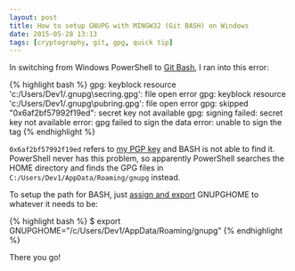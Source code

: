 ```yaml
---
layout: post
title: How to setup GNUPG with MINGW32 (Git BASH) on Windows
date: 2015-05-28 13:13
tags: [cryptography, git, gpg, quick tip]
---
```


In switching from Windows PowerShell to
[Git Bash](https://git-for-windows.github.io/), I ran into this error:

{% highlight bash %}
gpg: keyblock resource 'c:/Users/Dev1/.gnupg\secring.gpg': file open error
gpg: keyblock resource 'c:/Users/Dev1/.gnupg\pubring.gpg': file open error
gpg: skipped "0x6af2bf57992f19ed": secret key not available
gpg: signing failed: secret key not available
error: gpg failed to sign the data
error: unable to sign the tag
{% endhighlight %}

`0x6af2bf57992f19ed` refers to
[my PGP key](https://pgp.mit.edu/pks/lookup?op=vindex&search=0x6AF2BF57992F19ED)
and BASH is not able to find it. PowerShell never has this problem,
so apparently PowerShell searches the HOME directory and finds the GPG
files in `C:/Users/Dev1/AppData/Roaming/gnupg` instead.

To setup the path for BASH, just
[assign and export](https://stackoverflow.com/a/7411509/23566) GNUPGHOME
to whatever it needs to be:

{% highlight bash %}
$ export GNUPGHOME="/c/Users/Dev1/AppData/Roaming/gnupg"
{% endhighlight %}

There you go!

